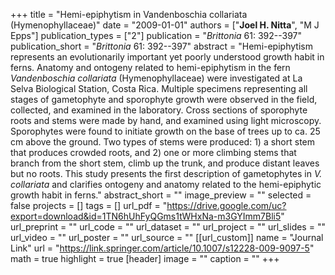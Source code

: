 +++
title = "Hemi-epiphytism in Vandenboschia collariata (Hymenophyllaceae)"
date = "2009-01-01"
authors = ["**Joel H. Nitta**", "M J Epps"]
publication_types = ["2"]
publication = "_Brittonia_ 61: 392--397"
publication_short = "_Brittonia_ 61: 392--397"
abstract = "Hemi-epiphytism represents an evolutionarily important yet poorly understood growth habit in ferns. Anatomy and ontogeny related to hemi-epiphytism in the fern *Vandenboschia collariata* (Hymenophyllaceae) were investigated at La Selva Biological Station, Costa Rica. Multiple specimens representing all stages of gametophyte and sporophyte growth were observed in the field, collected, and examined in the laboratory. Cross sections of sporophyte roots and stems were made by hand, and examined using light microscopy. Sporophytes were found to initiate growth on the base of trees up to ca. 25 cm above the ground. Two types of stems were produced: 1) a short stem that produces crowded roots, and 2) one or more climbing stems that branch from the short stem, climb up the trunk, and produce distant leaves but no roots. This study presents the first description of gametophytes in *V. collariata* and clarifies ontogeny and anatomy related to the hemi-epiphytic growth habit in ferns."
abstract_short = ""
image_preview = ""
selected = false
projects = []
tags = []
url_pdf = "https://drive.google.com/uc?export=download&id=1TN6hUhFyQGms1tWHxNa-m3GYImm7Bli5"
url_preprint = ""
url_code = ""
url_dataset = ""
url_project = ""
url_slides = ""
url_video = ""
url_poster = ""
url_source = ""
[[url_custom]]
  name = "Journal Link"
  url = "https://link.springer.com/article/10.1007/s12228-009-9097-5"
math = true
highlight = true
[header]
image = ""
caption = ""
+++
